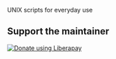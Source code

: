 UNIX scripts for everyday use


## Support the maintainer

<noscript><a href="https://liberapay.com/andrei/donate"><img alt="Donate using Liberapay" src="https://liberapay.com/assets/widgets/donate.svg"></a></noscript>
